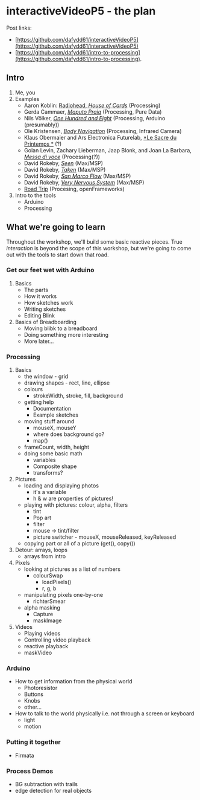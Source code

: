 # interactiveVideoP5 - the plan

Post links:

- [https://github.com/dafydd61/interactiveVideoP5](https://github.com/dafydd61/interactiveVideoP5)
- [https://github.com/dafydd61/intro-to-processing](https://github.com/dafydd61/intro-to-processing).

## Intro

1. Me, you
1. Examples
	- Aaron Koblin: [Radiohead, *House of Cards*](https://github.com/dataarts/radiohead) (Processing)
	- Gerda Cammaer, [*Maputo Praia*](https://vimeo.com/76016374) (Processing, Pure Data)
	- Nils Völker, [*One Hundred and Eight*](http://nilsvoelker.com/content/onehundredandeight/index.html) (Processing, Arduino (presumably))
	- Ole Kristensen, [*Body Navigation*](https://vimeo.com/1362832) (Processing, Infrared Camera)
	- Klaus Obermaier and Ars Electronica Futurelab, [*Le Sacre du Printemps *](http://www.exile.at/sacre/) (?)
	- Golan Levin, Zachary Lieberman, Jaap Blonk, and Joan La Barbara, [*Messa di voce*](http://www.youtube.com/watch?v=GfoqiyB1ndE) (Processing(?))
	- David Rokeby, [*Seen*](https://vimeo.com/6012986) (Max/MSP)
	- David Rokeby, [*Taken*](https://vimeo.com/17139664) (Max/MSP)
	- David Rokeby, [*San Marco Flow*](https://vimeo.com/15070143) (Max/MSP)
	- David Rokeby, [*Very Nervous System*](https://vimeo.com/8120954) (Max/MSP)
	- [Road Trip](https://vimeo.com/193215771) (Procesing, openFrameworks)
1. Intro to the tools
	- Arduino
	- Processing
 
## What we're going to learn

Throughout the workshop, we'll build some basic reactive pieces. True *interaction* is beyond the scope of this workshop, but we're going to come out with the tools to start down that road.

### Get our feet wet with Arduino

1. Basics
	- The parts
	- How it works
	- How sketches work
	- Writing sketches
	- Editing Blink
2. Basics of Breadboarding
	- Moving blibk to a breadboard
	- Doing something more interesting
	- More later...

### Processing

1. Basics
	- the window - grid
	- drawing shapes - rect, line, ellipse
	- colours
		- strokeWidth, stroke, fill, background
	- getting help
		- Documentation
		- Example sketches
	- moving stuff around
		- mouseX, mouseY
		- where does background go?
		- map()
	- frameCount, width, height
	- doing some basic math
		- variables
		- Composite shape
		- transforms?
1. Pictures
	- loading and displaying photos
		- it's a variable
		- h & w are properties of pictures!
	- playing with pictures: colour, alpha, filters
		- tint
		- Pop art
		- filter
		- mouse -> tint/filter
		- picture switcher - mouseX, mouseReleased, keyReleased
	- copying part or all of a picture (get(), copy())
1. Detour: arrays, loops
	- arrays from intro
1. Pixels
	- looking at pictures as a list of numbers
		- colourSwap
			- loadPixels()
			- r, g, b
	- manipulating pixels one-by-one
		- richterSmear
	- alpha masking
		- Capture
		- maskImage
2. Videos
	- Playing videos
	- Controlling video playback
	- reactive playback
	- maskVideo
   
### Arduino

- How to get information from the physical world
	- Photoresistor
	- Buttons
	- Knobs
	- other...
- How to talk to the world physically i.e. not through a screen or keyboard
	- light
	- motion

### Putting it together

- Firmata

### Process Demos

- BG subtraction with trails
- edge detection for real objects